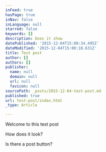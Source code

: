```yaml
---
inFeed: true
hasPage: true
inNav: false
inLanguage: null
starred: false
keywords: []
description: Does it show
datePublished: '2015-12-04T15:00:34.495Z'
dateModified: '2015-12-04T15:00:18.631Z'
title: Test post
author: []
authors: []
publisher:
  name: null
  domain: null
  url: null
  favicon: null
sourcePath: _posts/2015-12-04-test-post.md
published: true
url: test-post/index.html
_type: Article

---
```

Welcome to this test post

How does it look?

Is there a post button?